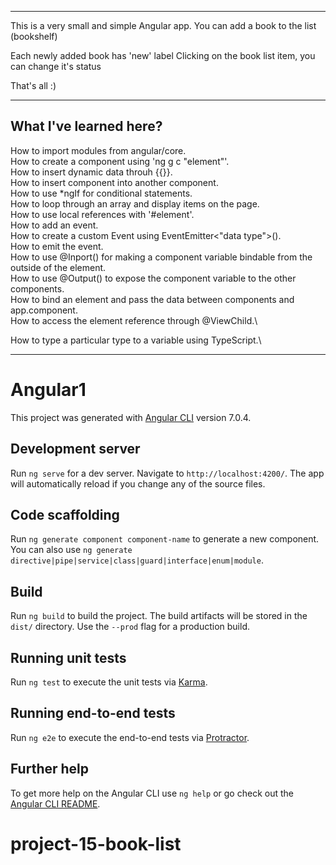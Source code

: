-----------------------
This is a very small and simple Angular app.
You can add a book to the list (bookshelf)

Each newly added book has 'new' label
Clicking on the book list item, you can change it's status

That's all :)

---
What I've learned here?
---

How to import modules from angular/core.\
How to create a component using 'ng g c "element"'.\
How to insert dynamic data throuh {{}}.\
How to insert component into another component.\
How to use *ngIf for conditional statements.\
How to loop through an array and display items on the page.\
How to use local references with '#element'.\
How to add an event.\
How to create a custom Event using EventEmitter<"data type">().\
How to emit the event.\
How to use @Inport() for making a component variable bindable from the outside of the element.\
How to use @Output() to expose the component variable to the other components.\
How to bind an element and pass the data between components and app.component.\
How to access the element reference through @ViewChild.\

How to type a particular type to a variable using TypeScript.\

-----------------------

# Angular1

This project was generated with [Angular CLI](https://github.com/angular/angular-cli) version 7.0.4.

## Development server

Run `ng serve` for a dev server. Navigate to `http://localhost:4200/`. The app will automatically reload if you change any of the source files.

## Code scaffolding

Run `ng generate component component-name` to generate a new component. You can also use `ng generate directive|pipe|service|class|guard|interface|enum|module`.

## Build

Run `ng build` to build the project. The build artifacts will be stored in the `dist/` directory. Use the `--prod` flag for a production build.

## Running unit tests

Run `ng test` to execute the unit tests via [Karma](https://karma-runner.github.io).

## Running end-to-end tests

Run `ng e2e` to execute the end-to-end tests via [Protractor](http://www.protractortest.org/).

## Further help

To get more help on the Angular CLI use `ng help` or go check out the [Angular CLI README](https://github.com/angular/angular-cli/blob/master/README.md).
# project-15-book-list
